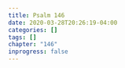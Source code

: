 ```yaml
---
title: Psalm 146
date: 2020-03-28T20:26:19-04:00
categories: []
tags: []
chapter: "146"
inprogress: false
---
```


